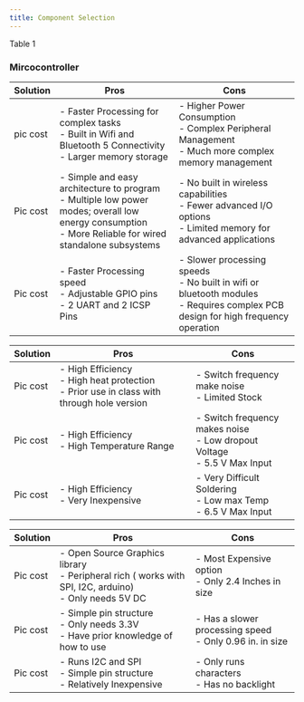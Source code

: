 ```yaml
---
title: Component Selection
---
```

Table 1 
### **Mircocontroller**
| Solution | Pros | Cons |
|----------|----------|----------|
| pic cost | - Faster Processing for complex tasks<br> - Built in Wifi and Bluetooth 5 Connectivity<br>- Larger memory storage | - Higher Power Consumption<br>- Complex Peripheral Management<br>- Much more complex memory management    |
|  Pic cost  | - Simple and easy architecture to program<br>- Multiple low power modes; overall low energy consumption<br>- More Reliable for wired standalone subsystems   | - No built in wireless capabilities<br>- Fewer advanced I/O options<br>- Limited memory for advanced applications   |
|  Pic cost  | - Faster Processing speed<br>- Adjustable GPIO pins<br>- 2 UART and 2 ICSP Pins    | - Slower processing speeds<br>- No built in wifi or bluetooth modules<br>- Requires complex PCB design for high frequency operation   |







| Solution | Pros | Cons |
|----------|----------|----------|
| Pic cost  | - High Efficiency<br>- High heat protection<br>- Prior use in class with through hole version   | - Switch frequency make noise<br>- Limited Stock<br>   |
| Pic cost  |- High Efficiency<br>- High Temperature Range<br>    | - Switch frequency makes noise<br>- Low dropout Voltage<br>- 5.5 V Max Input   |
| Pic cost   | - High Efficiency<br>- Very Inexpensive<br>     | - Very Difficult Soldering<br>- Low max Temp<br>- 6.5 V Max Input   |





| Solution | Pros | Cons |
|----------|----------|----------|
| Pic cost   | - Open Source Graphics library<br>- Peripheral rich ( works with SPI, I2C, arduino)<br>- Only needs 5V DC    | - Most Expensive option<br>- Only 2.4 Inches in size <br>  |
|Pic cost  | - Simple pin structure<br>- Only needs 3.3V<br>- Have prior knowledge of how to use   | - Has a slower processing speed<br>- Only 0.96 in. in size<br>   |
|Pic cost  | - Runs I2C and SPI<br>- Simple pin structure<br>- Relatively Inexpensive    | - Only runs characters<br>-  Has no backlight<br>    |



